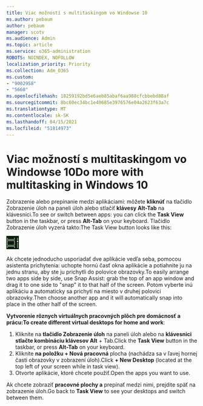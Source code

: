 ```yaml
---
title: Viac možností s multitaskingom vo Windowse 10
ms.author: pebaum
author: pebaum
manager: scotv
ms.audience: Admin
ms.topic: article
ms.service: o365-administration
ROBOTS: NOINDEX, NOFOLLOW
localization_priority: Priority
ms.collection: Adm_O365
ms.custom:
- "9002958"
- "5660"
ms.openlocfilehash: 18259192bd5e6aeb85abaf6aa988cfcbbebd88af
ms.sourcegitcommit: 8bc60ec34bc1e40685e3976576e04a2623f63a7c
ms.translationtype: MT
ms.contentlocale: sk-SK
ms.lasthandoff: 04/15/2021
ms.locfileid: "51814973"
---
```

# <a name="do-more-with-multitasking-in-windows-10"></a><span data-ttu-id="813a3-102">Viac možností s multitaskingom vo Windowse 10</span><span class="sxs-lookup"><span data-stu-id="813a3-102">Do more with multitasking in Windows 10</span></span>

<span data-ttu-id="813a3-103">Zobrazenie alebo prepínanie medzi aplikáciami: môžete **kliknúť** na tlačidlo Zobrazenie úloh na paneli úloh alebo stlačiť **klávesy Alt-Tab** na klávesnici.</span><span class="sxs-lookup"><span data-stu-id="813a3-103">To see or switch between apps: you can click the **Task View** button in the taskbar, or press **Alt-Tab** on your keyboard.</span></span> <span data-ttu-id="813a3-104">Tlačidlo Zobrazenie úloh vyzerá takto:</span><span class="sxs-lookup"><span data-stu-id="813a3-104">The Task View button looks like this:</span></span>

![Tlačidlo Zobrazenie úloh](media/task-view.png)

<span data-ttu-id="813a3-106">Ak chcete jednoducho usporiadať dve aplikácie vedľa seba, pomocou asistenta prichytenia: uchopte hornú časť okna aplikácie a potiahnite ju na jednu stranu, aby ste ju prichytli do polovice obrazovky.</span><span class="sxs-lookup"><span data-stu-id="813a3-106">To easily arrange two apps side by side, use Snap Assist: grab the top of an app window and drag it to one side to "snap" it to that half of the screen.</span></span> <span data-ttu-id="813a3-107">Potom vyberte inú aplikáciu a automaticky sa prichytí na miesto v druhej polovici obrazovky.</span><span class="sxs-lookup"><span data-stu-id="813a3-107">Then choose another app and it will automatically snap into place in the other half of the screen.</span></span>

<span data-ttu-id="813a3-108">**Vytvorenie rôznych virtuálnych pracovných plôch pre domácnosť a prácu:**</span><span class="sxs-lookup"><span data-stu-id="813a3-108">**To create different virtual desktops for home and work**:</span></span>

1. <span data-ttu-id="813a3-109">Kliknite na **tlačidlo Zobrazenie úloh** na paneli úloh alebo na **klávesnici stlačte kombináciu klávesov Alt** + Tab.</span><span class="sxs-lookup"><span data-stu-id="813a3-109">Click the **Task View** button in the taskbar, or press **Alt-Tab** on your keyboard.</span></span>
2. <span data-ttu-id="813a3-110">Kliknite **na položku + Nová pracovná** plocha (nachádza sa v ľavej hornej časti obrazovky v zobrazení úloh).</span><span class="sxs-lookup"><span data-stu-id="813a3-110">Click **+ New Desktop** (located at the top left of your screen while in task view).</span></span>
3. <span data-ttu-id="813a3-111">Otvorte aplikácie, ktoré chcete použiť.</span><span class="sxs-lookup"><span data-stu-id="813a3-111">Open the apps you want to use.</span></span> 

<span data-ttu-id="813a3-112">Ak chcete zobraziť **pracovné plochy a** prepínať medzi nimi, prejdite späť na zobrazenie úloh.</span><span class="sxs-lookup"><span data-stu-id="813a3-112">Go back to **Task View** to see your desktops and switch between them.</span></span>
